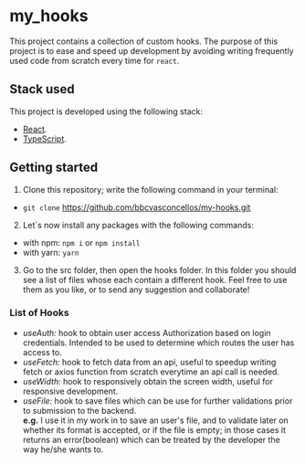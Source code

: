 # my_hooks

This project contains a collection of custom hooks. The purpose of this project
is to ease and speed up development by avoiding writing frequently used code
from scratch every time for `react`.

## Stack used

This project is developed using the following stack:

- [React](https://reactjs.org/docs/getting-started.html).
- [TypeScript](https://www.typescriptlang.org/docs/).

## Getting started

1. Clone this repository; write the following command in your terminal:

- `git clone` https://github.com/bbcvasconcellos/my-hooks.git

2. Let´s now install any packages with the following commands:

- with npm: `npm i` or `npm install`
- with yarn: `yarn`

3. Go to the src folder, then open the hooks folder. In this folder you should see a list of files whose each contain a different hook. Feel free to use them as you like, or to send any suggestion and collaborate!

### List of Hooks

- _useAuth:_ hook to obtain user access Authorization based on login credentials. Intended to be used to determine which routes the user has access to.
- _useFetch:_ hook to fetch data from an api, useful to speedup writing fetch or axios function from scratch everytime an api call is needed.
- _useWidth:_ hook to responsively obtain the screen width, useful for responsive development.
- _useFile:_ hook to save files which can be use for further validations prior to submission to the backend.  
**e.g.** I use it in my work in to save an user's file, and to validate later on whether its format is accepted, or if the file is empty; in those cases it returns an error(boolean) which can be treated by the developer the way he/she wants to.
